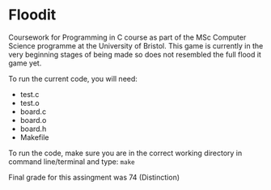 # Floodit

Coursework for Programming in C course as part of the MSc Computer Science programme at the University of Bristol.
This game is currently in the very beginning stages of being made so does not resembled the full flood it game yet. 


To run the current code, you will need:
- test.c
- test.o
- board.c
- board.o
- board.h
- Makefile

To run the code, make sure you are in the correct working directory in command line/terminal and type: ```make```

Final grade for this assingment was 74 (Distinction)
